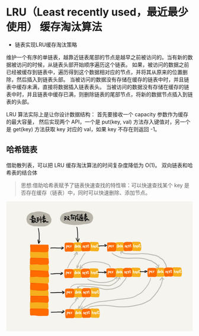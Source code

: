 # LRU（Least recently used，最近最少使用） 缓存淘汰算法

* 链表实现LRU缓存淘汰策略

维护一个有序的单链表，越靠近链表尾部的节点是越早之前被访问的。当有新的数据被访问的时候，从链表头部开始顺序遍历这个链表。
如果，被访问的数据之前已经被缓存到链表中，遍历得到这个数据相对应的节点，并将其从原来的位置删除，然后插入到链表头部。
当被访问的数据没有存储在缓存的链表中时，并且链表中缓存未满，直接将数据插入链表表头。
当被访问的数据没有存储在缓存的链表中时，并且链表中缓存已满，则删除链表的尾部节点，将新的数据节点插入到链表的头部。

LRU 算法实际上是让你设计数据结构：
首先要接收一个 capacity 参数作为缓存的最大容量，
然后实现两个 API，一个是 put(key, val) 方法存入键值对，另一个是 get(key) 方法获取 key 对应的 val，如果 key 不存在则返回 -1。

## 哈希链表

借助散列表，可以把 LRU 缓存淘汰算法的时间复杂度降低为 O(1)。
双向链表和哈希表的结合体

>思想:借助哈希表赋予了链表快速查找的特性嘛：可以快速查找某个 key 是否存在缓存（链表）中，同时可以快速删除、添加节点。

<img src="../resource/LRU-散列表-双向链表.jpg" width = "600" height = "350"/>

